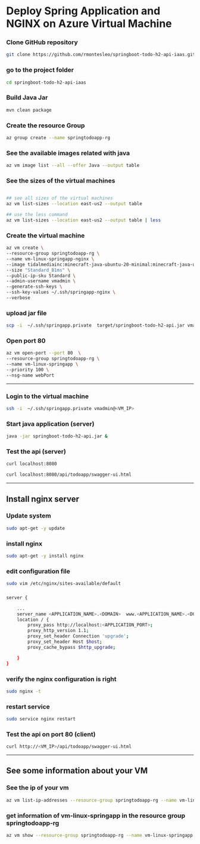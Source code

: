 # Deploy Spring Application and NGINX on Azure Virtual Machine

### Clone GitHub repository
```bash
git clone https://github.com/rmontesleo/springboot-todo-h2-api-iaas.git
```

### go to the project folder
```bash
cd springboot-todo-h2-api-iaas
```

### Build Java Jar
```bash
mvn clean package
```

### Create the resource Group
```bash
az group create --name springtodoapp-rg
```

### See the available images related with java
```bash
az vm image list --all --offer Java --output table
```

### See the sizes of the virtual machines
```bash

## see all sizes of the virtual machines
az vm list-sizes --location east-us2 --output table

## use the less command
az vm list-sizes --location east-us2 --output table | less
```

### Create the virtual machine
```bash
az vm create \
--resource-group springtodoapp-rg \
--name vm-linux-springapp-nginx \
--image tidalmediainc:minecraft-java-ubuntu-20-minimal:minecraft-java-ubuntu-20-minimal:1.0.1 \
--size "Standard_B1ms" \
--public-ip-sku Standard \
--admin-username vmadmin \
--generate-ssh-keys \
--ssh-key-values ~/.ssh/springapp-nginx \
--verbose
```

### upload jar file
```bash
scp -i  ~/.ssh/springapp.private  target/springboot-todo-h2-api.jar vmadmin@<VM_IP>:/home/vmadmin
```

### Open port 80
```bash
az vm open-port --port 80  \
--resource-group springtodoapp-rg \
--name vm-linux-springapp \
--priority 100 \
--nsg-name webPort
```

---


### Login to the virtual machine
```bash
ssh -i  ~/.ssh/springapp.private vmadmin@<VM_IP>
```



### Start java application (server)
```bash
java -jar springboot-todo-h2-api.jar &
```

### Test the api (server)
```bash
curl localhost:8080

curl localhost:8080/api/todoapp/swagger-ui.html
```

---

## Install nginx server

### Update system
```bash
sudo apt-get -y update 
```

### install nginx 
```bash
sudo apt-get -y install nginx
```

### edit configuration file
```bash
sudo vim /etc/nginx/sites-available/default
```

###
```bash
server {

    ...
    server_name <APPLICATION_NAME>.<DOMAIN>  www.<APPLICATION_NAME>.<DOMAIN>
    location / {
        proxy_pass http://localhost:<APPLICATION_PORT>;
        proxy_http_version 1.1;
        proxy_set_header Connection 'upgrade';
        proxy_set_header Host $host;
        proxy_cache_bypass $http_upgrade;

    }
}

```


### verify the nginx configuration is right
```bash
sudo nginx -t
```

### restart service
```bash
sudo service nginx restart
```




### Test the api on port 80 (client)
```bash
curl http://<VM_IP>/api/todoapp/swagger-ui.html
``` 

---

## See some information about your VM

### See the ip of your vm
```bash
az vm list-ip-addresses --resource-group springtodoapp-rg --name vm-linux-springapp --output table
```

### get information of vm-linux-springapp in the resource group springtodoapp-rg
```bash
az vm show --resource-group springtodoapp-rg --name vm-linux-springapp
```

